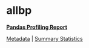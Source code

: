 # allbp

[**Pandas Profiling Report**](https://epistasislab.github.io/penn-ml-benchmarks/profile/allbp.html)

[Metadata](metadata.yaml) | [Summary Statistics](summary_stats.tsv)

